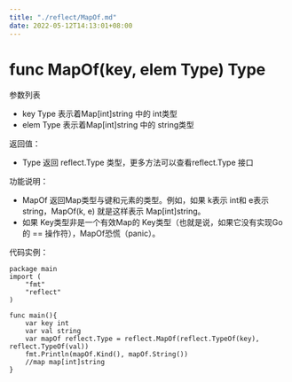 ```yaml
---
title: "./reflect/MapOf.md"
date: 2022-05-12T14:13:01+08:00
---
```

# func MapOf(key, elem Type) Type
参数列表

- key Type 表示着Map[int]string 中的 int类型
- elem Type 表示着Map[int]string 中的 string类型

返回值：

- Type 返回 reflect.Type 类型，更多方法可以查看reflect.Type 接口

功能说明：

- MapOf 返回Map类型与键和元素的类型。例如，如果 k表示 int和 e表示 string，MapOf(k, e) 就是这样表示 Map[int]string。
- 如果 Key类型非是一个有效Map的 Key类型（也就是说，如果它没有实现Go的 == 操作符），MapOf恐慌（panic）。

代码实例：

	package main
	import (
		"fmt"
		"reflect"
	)
    
	func main(){
		var key int
		var val string
		var mapOf reflect.Type = reflect.MapOf(reflect.TypeOf(key), reflect.TypeOf(val))
		fmt.Println(mapOf.Kind(), mapOf.String())
		//map map[int]string
	}
